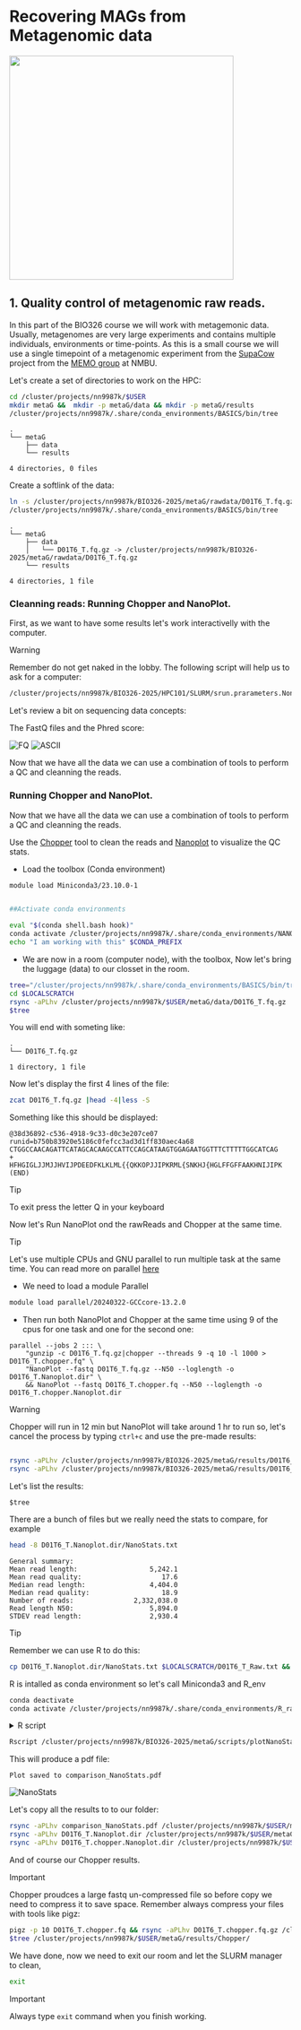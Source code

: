 # Recovering MAGs from Metagenomic data

<img src="https://github.com/TheMEMOLab/Bin420-Bioinformatics-for-Functional-Meta-Omics/blob/main/img/Assemlby.webp" height="400">

## 1. Quality control of metagenomic raw reads.

In this part of the BIO326 course we will work with metagemonic data. Usually, metagenomes are very large experiments and contains multiple individuals, environments or time-points. As this is a small course we will use a single timepoint of a metagenomic experiment from the [SupaCow](https://www.nmbu.no/en/research/projects/supacow) project from the [MEMO group](https://www.nmbu.no/en/research/groups/memo-group-microbial-ecology-and-meta-omics) at NMBU.


Let's create a set of directories to work on the HPC:

```bash
cd /cluster/projects/nn9987k/$USER
mkdir metaG &&  mkdir -p metaG/data && mkdir -p metaG/results 
/cluster/projects/nn9987k/.share/conda_environments/BASICS/bin/tree
```

```console
.
└── metaG
    ├── data
    └── results

4 directories, 0 files
```

Create a softlink of the data:

```bash
ln -s /cluster/projects/nn9987k/BIO326-2025/metaG/rawdata/D01T6_T.fq.gz /cluster/projects/nn9987k/$USER/metaG/data/
/cluster/projects/nn9987k/.share/conda_environments/BASICS/bin/tree
```

```console
.
└── metaG
    ├── data
    │   └── D01T6_T.fq.gz -> /cluster/projects/nn9987k/BIO326-2025/metaG/rawdata/D01T6_T.fq.gz
    └── results

4 directories, 1 file
```


### Cleanning reads: Running Chopper and NanoPlot.

First, as we want to have some results let's work interactivelly with the computer.
>[!Warning]
> Remember do not get naked in the lobby. The following script will help us to ask for a computer:

```bash
/cluster/projects/nn9987k/BIO326-2025/HPC101/SLURM/srun.prarameters.Nonode.Account.sh 10 20G normal,bigmem,hugemem 120G nn9987k 02:00:00
```

Let's review a bit on sequencing data concepts:

The FastQ files and the Phred score:

![FQ](https://github.com/TheMEMOLab/Bio326-NMBU/blob/main/images/fastqC.png)
![ASCII](https://github.com/TheMEMOLab/Bio326-NMBU/blob/main/images/ASCII.png)


Now that we have all the data we can use a combination of tools to perform a QC and cleanning the reads.

### Running Chopper and NanoPlot.

Now that we have all the data we can use a combination of tools to perform a QC and cleanning the reads.

Use the [Chopper](https://github.com/wdecoster/chopper) tool to clean the reads and 
[Nanoplot](https://github.com/wdecoster/NanoPlot) to visualize the QC stats. 

- Load the toolbox (Conda environment)

```bash 
module load Miniconda3/23.10.0-1


##Activate conda environments

eval "$(conda shell.bash hook)"
conda activate /cluster/projects/nn9987k/.share/conda_environments/NANOPAKQC/
echo "I am working with this" $CONDA_PREFIX

```

- We are now in a room (computer node), with the toolbox, Now let's bring the luggage (data) to our closset in the room.

```bash
tree="/cluster/projects/nn9987k/.share/conda_environments/BASICS/bin/tree"
cd $LOCALSCRATCH
rsync -aPLhv /cluster/projects/nn9987k/$USER/metaG/data/D01T6_T.fq.gz .
$tree
```
You will end with someting like:

```console
.
└── D01T6_T.fq.gz

1 directory, 1 file
```

Now let's display the first 4 lines of the file:

```bash
zcat D01T6_T.fq.gz |head -4|less -S
```

Something like this should be displayed:

```console
@38d36892-c536-4918-9c33-d0c3e207ce07 runid=b750b83920e5186c0fefcc3ad3d1ff830aec4a68 
CTGGCCAACAGATTCATAGCACAAGCCATTCCAGCATAAGTGGAGAATGGTTTCTTTTTGGCATCAG
+
HFHGIGLJJMJJHVIJPDEEDFKLKLML{{QKKOPJJIPKRML{SNKHJ{HGLFFGFFAAKHNIJIPK
(END) 
```
>[!Tip]
>To exit press the letter Q in your keyboard

Now let's Run NanoPlot ond the rawReads and Chopper at the same time.

>[!Tip]
>Let's use multiple CPUs and GNU parallel to run multiple task at the same time. You can read more on parallel [here](https://bioinformaticsworkbook.org/Appendix/GNUparallel/GNU_parallel_examples.html#gsc.tab=0)

- We need to load a module Parallel

```bash
module load parallel/20240322-GCCcore-13.2.0
```

- Then run both NanoPlot and Chopper at the same time using 9 of the cpus for one task and one for the second one:

```
parallel --jobs 2 ::: \
    "gunzip -c D01T6_T.fq.gz|chopper --threads 9 -q 10 -l 1000 > D01T6_T.chopper.fq" \
    "NanoPlot --fastq D01T6_T.fq.gz --N50 --loglength -o D01T6_T.Nanoplot.dir" \
    && NanoPlot --fastq D01T6_T.chopper.fq --N50 --loglength -o D01T6_T.chopper.Nanoplot.dir
```



>[!Warning]
>Chopper will run in 12 min but NanoPlot will take around 1 hr to run so, let's cancel the process by typing ```ctrl+c``` and use the pre-made results:

```bash

rsync -aPLhv /cluster/projects/nn9987k/BIO326-2025/metaG/results/D01T6_T.Nanoplot.dir $LOCALSCRATCH
rsync -aPLhv /cluster/projects/nn9987k/BIO326-2025/metaG/results/D01T6_T.chopper.Nanoplot.dir $LOCALSCRATCH
```

Let's list the results:

```
$tree
```

There are a bunch of files but we really need the stats to compare, for example

```bash
head -8 D01T6_T.Nanoplot.dir/NanoStats.txt
```

```
General summary:
Mean read length:                  5,242.1
Mean read quality:                    17.6
Median read length:                4,404.0
Median read quality:                  18.9
Number of reads:               2,332,038.0
Read length N50:                   5,894.0
STDEV read length:                 2,930.4

```

>[!Tip]
>Remember we can use R to do this:

```bash
cp D01T6_T.Nanoplot.dir/NanoStats.txt $LOCALSCRATCH/D01T6_T_Raw.txt && cp D01T6_T.chopper.Nanoplot.dir/NanoStats.txt $LOCALSCRATCH/D01T6_T_choper.txt

```
R is intalled as conda environment so let's call Miniconda3 and R_env

```bash
conda deactivate
conda activate /cluster/projects/nn9987k/.share/conda_environments/R_radian
```



<details>

And then we can run the following:

<summary> R script</summary>

```R
# Load required libraries
library(tidyverse)

# Function to read and process data from a file
read_summary <- function(file, label) {
  read_lines(file) %>%
    # Split each line into name and value
    str_split_fixed(":\\s+", 2) %>%
    as.data.frame(stringsAsFactors = FALSE) %>%
    # Name the columns
    rename(Metric = V1, Value = V2) %>%
    # Convert Value column to numeric
    mutate(Value = as.numeric(gsub(",", "", Value)),
           File = label) # Add file label
}

# Get command-line arguments
args <- commandArgs(trailingOnly = TRUE)

# Ensure two arguments are provided
if (length(args) != 2) {
  stop("Usage: Rscript plot_metrics.R <file_A> <file_B>")
}

# File paths from arguments
file_a <- args[1]
file_b <- args[2]

# Extract file labels (names without .txt)
label_a <- tools::file_path_sans_ext(basename(file_a))
label_b <- tools::file_path_sans_ext(basename(file_b))

# Read data from files with labels
data_a <- read_summary(file_a, label_a)
data_b <- read_summary(file_b, label_b)

# Combine data from both files
combined_data <- bind_rows(data_a, data_b)

# Filter and scale the required metrics
filtered_data <- combined_data %>%
  filter(Metric %in% c("Mean read length", "Mean read quality",
                       "Median read length", "Number of reads", "Total bases")) %>%
  # Scale metrics
  mutate(Value = case_when(
           Metric == "Mean read length" ~ Value / 1e3,
           Metric == "Median read length" ~ Value / 1e3,
           Metric == "Total bases" ~ Value / 1e9,
           Metric == "Number of reads" ~ Value / 1e6,
           TRUE ~ Value
         ),
         Metric = case_when(
           Metric == "Mean read length" ~ "Mean read length (Thousands)",
           Metric == "Median read length" ~ "Median read length (Thousands)",
           Metric == "Total bases" ~ "Total bases (Billions)",
           Metric == "Number of reads" ~ "Number of reads (Millions)",
           TRUE ~ Metric
         ))

# Check unique File values to debug issues
print(unique(filtered_data$File))

# Plot the data
plot <- ggplot(filtered_data, aes(x = Metric, y = Value, fill = File)) +
  geom_bar(stat = "identity", position = position_dodge()) +
  labs(title = "Comparison of Selected Metrics",
       x = "Metric",
       y = "Value",
       fill = "File") +
  theme_minimal() +
  theme(axis.text.x = element_text(angle = 45, hjust = 1)) +
  # Use File names directly for colors
  scale_fill_manual(values = setNames(c("#1f78b4", "#33a02c"), c(label_a, label_b)))

# Save the plot to a file
output_file <- "comparison_NanoStats.pdf"
ggsave(output_file, plot, width = 10, height = 6)
cat("Plot saved to", output_file, "\n")


```

</details>

```bash
Rscript /cluster/projects/nn9987k/BIO326-2025/metaG/scripts/plotNanoStats.r $LOCALSCRATCH/D01T6_T_Raw.txt $LOCALSCRATCH/D01T6_T_choper.txt
```
This will produce a pdf file:

```
Plot saved to comparison_NanoStats.pdf
```
![NanoStats](https://github.com/TheMEMOLab/Bin420-Bioinformatics-for-Functional-Meta-Omics/blob/main/img/NanoStats.PNG)

Let's copy all the results to to our folder:

```bash
rsync -aPLhv comparison_NanoStats.pdf /cluster/projects/nn9987k/$USER/metaG/results/
rsync -aPLhv D01T6_T.Nanoplot.dir /cluster/projects/nn9987k/$USER/metaG/results/
rsync -aPLhv D01T6_T.chopper.Nanoplot.dir /cluster/projects/nn9987k/$USER/metaG/results/
```

And of course our Chopper results.
>[!Important]
>Chopper proudces a large fastq un-compressed file so before copy we need to compress it to save space. Remember always compress your files with tools like pigz:

```bash
pigz -p 10 D01T6_T.chopper.fq && rsync -aPLhv D01T6_T.chopper.fq.gz /cluster/projects/nn9987k/$USER/metaG/results/Chopper/
$tree /cluster/projects/nn9987k/$USER/metaG/results/Chopper/
```

We have done, now we need to exit our room and let the SLURM manager to clean,

```bash
exit
```

>[!Important]
>Always type ```exit``` command when you finish working.

 



